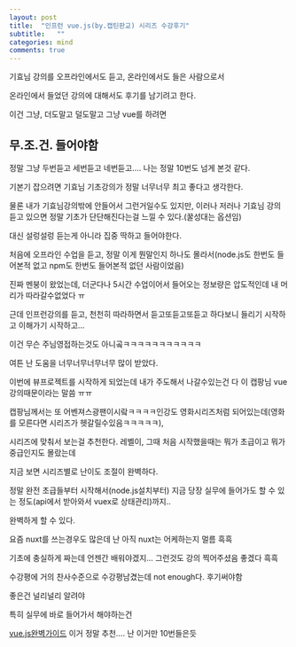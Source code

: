 ```yaml
---
layout: post
title:  "인프런 vue.js(by.캡틴판교) 시리즈 수강후기"
subtitle:   ""
categories: mind
comments: true
---
```


 



기효님 강의를 오프라인에서도 듣고, 온라인에서도 들은 사람으로서

온라인에서 들었던 강의에 대해서도 후기를 남기려고 한다.

이건 그냥, 더도말고 덜도말고 그냥 vue를 하려면 

## 무.조.건. 들어야함

정말 그냥 두번듣고 세번듣고 네번듣고…. 나는 정말 10번도 넘게 본것 같다.



기본기 잡으려면 기효님 기초강의가 정말 너무너무 최고 좋다고 생각한다.

물론 내가 기효님강의밖에 안들어서 그런거일수도 있지만, 이러나 저러나 기효님 강의 듣고 있으면 정말 기초가 단단해진다는걸 느낄 수 있다.(꿀성대는 옵션임)

대신 설렁설렁 듣는게 아니라 집중 딱하고 들어야한다.



처음에 오프라인 수업을 듣고, 정말 이게 뭔말인지 하나도 몰라서(node.js도 한번도 들어본적 없고 npm도 한번도 들어본적 없던 사람이었음)

진짜 멘붕이 왔었는데, 더군다나 5시간 수업이어서 들어오는 정보량은 압도적인데 내 머리가 따라갈수없었다 ㅠ



근데 인프런강의를 듣고, 천천히 따라하면서 듣고또듣고또듣고 하다보니 들리기 시작하고 이해가기 시작하고...

이건 무슨 주님영접하는것도 아니곸ㅋㅋㅋㅋㅋㅋㅋㅋㅋㅋㅋ

여튼 난 도움을 너무너무너무너무 많이 받았다.



이번에 뷰프로젝트를 시작하게 되었는데 내가 주도해서 나갈수있는건 다 이 캡팡님 vue강의때문이라는 말씀 ㅠㅠ



캡팡님께서는 또 어벤져스광팬이시랔ㅋㅋㅋㅋ인강도 영화시리즈처럼 되어있는데(영화를 모른다면 시리즈가 헷갈릴수있음ㅋㅋㅋㅋㅋ),

시리즈에 맞춰서 보는걸 추천한다. 레벨이, 그때 처음 시작했을때는 뭐가 초급이고 뭐가 중급인지도 몰랐는데

지금 보면 시리즈별로 난이도 조절이 완벽하다.

정말 완전 초급들부터 시작해서(node.js설치부터) 지금 당장 실무에 들어가도 할 수 있는 정도(api에서 받아와서 vuex로 상태관리)까지..

완벽하게 할 수 있다.

요즘 nuxt를 쓰는경우도 많은데 난 아직 nuxt는 어케하는지 멀름 흑흑

기초에 충실하게 짜는데 언젠간 배워야겠지… 그런것도 강의 찍어주셨음 좋겠다 흑흑





수강평에 거의 찬사수준으로 수강평남겼는데 not enough다. 후기써야함

좋은건 널리널리 알려야



특히 실무에 바로 들어가서 해야하는건

[vue.js완벽가이드](https://www.inflearn.com/course/vue-js/dashboard) 이거 정말 추천…. 난 이거만 10번들은듯